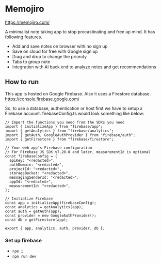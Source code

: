 # Memojiro

https://memojiro.com/

A minimalist note taking app to stop procastinating and free up mind. It has following features.
- Add and save notes on browser with no sign up
- Save on cloud for free with Google sign up
- Drag and drop to change the prioroty
- Tabs to group note
- Integration with AI back end to analyze notes and get recommendations

## How to run
This app is hosted on Google Firebase. Also it uses a Firestore database.
https://console.firebase.google.com/

So, to use a database, authentication or host first we have to setup a Firebase account.
firebaseConfig.ts would look something like below:
```// firebaseConfig.ts
// Import the functions you need from the SDKs you need
import { initializeApp } from "firebase/app";
import { getAnalytics } from "firebase/analytics";
import { getAuth, GoogleAuthProvider } from "firebase/auth";
import { getFirestore } from "firebase/firestore";

// Your web app's Firebase configuration
// For Firebase JS SDK v7.20.0 and later, measurementId is optional
const firebaseConfig = {
  apiKey: "<redacted>",
  authDomain: "<redacted>",
  projectId: "<redacted>",
  storageBucket: "<redacted>",
  messagingSenderId: "<redacted>",
  appId: "<redacted>",
  measurementId: "<redacted>",
};

// Initialize Firebase
const app = initializeApp(firebaseConfig);
const analytics = getAnalytics(app);
const auth = getAuth(app);
const provider = new GoogleAuthProvider();
const db = getFirestore(app);

export { app, analytics, auth, provider, db };
```
### Set up firebase
 - `npm i`
 - `npm run dev`


